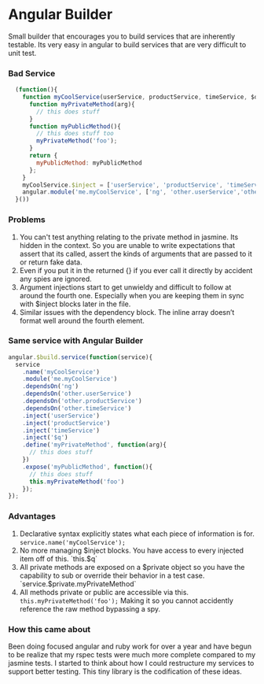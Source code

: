 # Angular Builder
Small builder that encourages you to build services that are inherently testable. Its very easy in angular to build services that are very difficult to unit test. 

### Bad Service
```javascript
  (function(){
    function myCoolService(userService, productService, timeService, $q){
      function myPrivateMethod(arg){
        // this does stuff
      }
      function myPublicMethod(){
        // this does stuff too
        myPrivateMethod('foo');
      }
      return {
        myPublicMethod: myPublicMethod
      };
    }
    myCoolService.$inject = ['userService', 'productService', 'timeService', '$q']
    angular.module('me.myCoolService', ['ng', 'other.userService','other.productService', 'other.timeService']).factory('myCoolService', myCoolService);
  }())
```
### Problems
1. You can't test anything relating to the private method in jasmine. Its hidden in the context. So you are unable to write expectations that assert that its called, assert the kinds of arguments that are passed to it or return fake data.
2. Even if you put it in the returned {} if you ever call it directly by accident any spies are ignored.
3. Argument injections start to get unwieldy and difficult to follow at around the fourth one. Especially when you are keeping them in sync with $inject blocks later in the file.
4. Similar issues with the dependency block. The inline array doesn’t format well around the fourth element.

### Same service with Angular Builder
```javascript
angular.$build.service(function(service){
  service
    .name('myCoolService')
    .module('me.myCoolService')
    .dependsOn('ng')
    .dependsOn('other.userService')
    .dependsOn('other.productService')
    .dependsOn('other.timeService')
    .inject('userService')
    .inject('productService')
    .inject('timeService')
    .inject('$q')
    .define('myPrivateMethod', function(arg){
      // this does stuff
    })
    .expose('myPublicMethod', function(){
      // this does stuff
      this.myPrivateMethod('foo')
    });
});
```
### Advantages
1. Declarative syntax explicitly states what each piece of information is for. `service.name('myCoolService');`
2. No more managing $inject blocks. You have access to every injected item off of this. `this.$q`
3. All private methods are exposed on a $private object so you have the capability to sub or override their behavior in a test case. `service.$private.myPrivateMethod`
4. All methods private or public are accessible via this. `this.myPrivateMethod('foo');` Making it so you cannot accidently reference the raw method bypassing a spy. 

### How this came about
Been doing focused angular and ruby work for over a year and have begun to be realize that my rspec tests were much more complete compared to my jasmine tests. I started to think about how I could restructure my services to support better testing. This tiny library is the codification of these ideas. 
